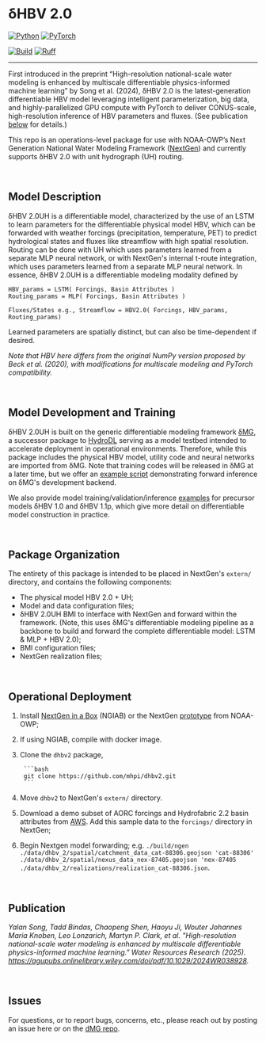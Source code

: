 # δHBV 2.0

[![Python](https://img.shields.io/badge/python-3.12%20%7C%203.13-blue)](https://www.python.org/downloads/)
[![PyTorch](https://img.shields.io/badge/PyTorch-2.7.0-EE4C2C?logo=pytorch)](https://pytorch.org/)

[![Build](https://github.com/mhpi/hydrodl2/actions/workflows/pytest.yaml/badge.svg?branch=master)](https://github.com/mhpi/hydrodl2/actions/workflows/pytest.yaml/)
[![Ruff](https://img.shields.io/endpoint?url=https://raw.githubusercontent.com/astral-sh/ruff/main/assets/badge/v2.json)](https://github.com/astral-sh/ruff)

---

First introduced in the preprint “High-resolution national-scale water modeling is enhanced by multiscale differentiable physics-informed machine learning” by Song et al. (2024), δHBV 2.0 is the latest-generation differentiable HBV model leveraging intelligent parameterization, big data, and highly-parallelized GPU compute with PyTorch to deliver CONUS-scale, high-resolution inference of HBV parameters and fluxes. (See publication [below](#publication) for details.)

This repo is an operations-level package for use with NOAA-OWP’s Next Generation National Water Modeling Framework ([NextGen](https://github.com/NOAA-OWP/ngen)) and currently supports δHBV 2.0 with unit hydrograph (UH) routing.

</br>

## Model Description

δHBV 2.0UH is a differentiable model, characterized by the use of an LSTM to learn parameters for the differentiable physical model HBV, which can be forwarded with weather forcings (precipitation, temperature, PET) to predict hydrological states and fluxes like streamflow with high spatial resolution. Routing can be done with UH which uses parameters learned from a separate MLP neural network, or with NextGen's internal t-route integration, which uses parameters learned from a separate MLP neural network. In essence, δHBV 2.0UH is a differentiable modeling modality defined by

    HBV_params = LSTM( Forcings, Basin Attributes )
    Routing_params = MLP( Forcings, Basin Attributes )

    Fluxes/States e.g., Streamflow = HBV2.0( Forcings, HBV_params, Routing_params)

Learned parameters are spatially distinct, but can also be time-dependent if desired.

*Note that HBV here differs from the original NumPy version proposed by Beck et al. (2020), with modifications for multiscale modeling and PyTorch compatibility.*

</br>

## Model Development and Training

δHBV 2.0UH is built on the generic differentiable modeling framework [δMG](https://github.com/mhpi/generic_deltamodel), a successor package to [HydroDL](https://github.com/mhpi/hydroDL) serving as a model testbed intended to accelerate deployment in operational environments. Therefore, while this package includes the physical HBV model, utility code and neural networks are imported from δMG. Note that training codes will be released in δMG at a later time, but we offer an [example script](https://github.com/mhpi/generic_deltamodel/blob/master/example/hydrology/example_dhbv_2.ipynb) demonstrating forward inference on δMG's development backend.

We also provide model training/validation/inference [examples](https://github.com/mhpi/generic_deltamodel/tree/master/example/hydrology) for precursor models δHBV 1.0 and δHBV 1.1p, which give more detail on differentiable model construction in practice.

</br>

## Package Organization

The entirety of this package is intended to be placed in NextGen's `extern/` directory, and contains the following components:

- The physical model HBV 2.0 + UH;
- Model and data configuration files;
- δHBV 2.0UH BMI to interface with NextGen and forward within the framework. (Note, this uses δMG's differentiable modeling pipeline as a backbone to build and forward the complete differentiable model: LSTM & MLP + HBV 2.0);
- BMI configuration files;
- NextGen realization files;

</br>

## Operational Deployment

1. Install [NextGen in a Box](https://github.com/CIROH-UA/NGIAB-CloudInfra) (NGIAB) or the NextGen [prototype](https://github.com/NOAA-OWP/ngen) from NOAA-OWP;
2. If using NGIAB, compile with docker image.
3. Clone the `dhbv2` package,

        ```bash
        git clone https://github.com/mhpi/dhbv2.git
        ```

4. Move `dhbv2` to NextGen's `extern/` directory.
5. Download a demo subset of AORC forcings and Hydrofabric 2.2 basin attributes from [AWS](https://mhpi-spatial.s3.us-east-2.amazonaws.com/mhpi-release/aorc_hydrofabric/ngen_demo.zip). Add this sample data to the `forcings/` directory in NextGen;
6. Begin Nextgen model forwarding; e.g. `./build/ngen ./data/dhbv_2/spatial/catchment_data_cat-88306.geojson 'cat-88306' ./data/dhbv_2/spatial/nexus_data_nex-87405.geojson 'nex-87405 ./data/dhbv_2/realizations/realization_cat-88306.json`.

</br>

## Publication

*Yalan Song, Tadd Bindas, Chaopeng Shen, Haoyu Ji, Wouter Johannes Maria Knoben, Leo Lonzarich, Martyn P. Clark, et al. "High-resolution national-scale water modeling is enhanced by multiscale differentiable physics-informed machine learning." Water Resources Research (2025). <https://agupubs.onlinelibrary.wiley.com/doi/pdf/10.1029/2024WR038928>.*

</br>

## Issues

For questions, or to report bugs, concerns, etc., please reach out by posting an issue here or on the [dMG repo](https://github.com/mhpi/generic_deltamodel/issues).
